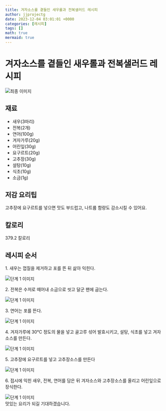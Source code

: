```yaml
---
title: 겨자소스를 곁들인 새우롤과 전복샐러드 레시피
author: jjprojectg
date: 2023-12-04 03:01:01 +0000
categories: [레시피]
tags: []
math: true
mermaid: true
---
```

<meta name="og:type" content="website"/>
<meta charset="UTF-8"/>
<div class="header">
  <h1>겨자소스를 곁들인 새우롤과 전복샐러드 레시피</h1>
</div>

<div class="container my-4">
  <div class="row">
    <div class="col-12 col-md-6">
      <div class="recipe-image">
        <img src="http://www.foodsafetykorea.go.kr/uploadimg/cook/10_00554_2.png" class="step-image" alt="최종 이미지"/>
      </div>
    </div>
    <div class="col-12 col-md-6">
      <div class="ingredients">
        <h2>재료</h2>
        <ul class="card">
          <li> 새우(3마리) </li>
          <li>  전복(2개) </li>
          <li>  연어(100g) </li>
          <li>  겨자가루(20g) </li>
          <li> 어린잎(30g) </li>
          <li>  요구르트(20g) </li>
          <li>  고추장(30g) </li>
          <li>  설탕(10g) </li>
          <li> 식초(10g) </li>
          <li>  소금(1g) </li>
</ul>
      </div>
    </div>
    <div class="col-12 col-md-6">
      <div class="ingredients">
        <h2>저감 요리팁</h2>
        <div class="card"> 
          <p>
            고추장에 요구르트를 넣으면 맛도 부드럽고, 나트륨 함량도 감소시킬 수 있어요.
          </p>
        </div>
      </div>
      <div class="ingredients">
        <h2>칼로리</h2>
        <div class="card"> 
          <p>
            379.2 칼로리
          </p>
        </div>
      </div>
    </div>
  </div>

  <h2 class="my-4">레시피 순서</h2>
  <div class="card recipe-card">
    <div class="card-body recipe-step">
      <p class="card-text step-description">1. 새우는 껍질을 제거하고 포를 뜬 뒤 삶아 익힌다.</p>
      <img src="http://www.foodsafetykorea.go.kr/uploadimg/cook/20_00554_1.png" alt="단계 1 이미지" class="step-image"/>
    </div>
  </div>
  <div class="card recipe-card">
    <div class="card-body recipe-step">
      <p class="card-text step-description">2. 전복은 수저로 떼어내 소금으로 씻고
달군 팬에 굽는다.</p>
      <img src="http://www.foodsafetykorea.go.kr/uploadimg/cook/20_00554_2.png" alt="단계 1 이미지" class="step-image"/>
    </div>
  </div>
  <div class="card recipe-card">
    <div class="card-body recipe-step">
      <p class="card-text step-description">3. 연어는 포를 뜬다.</p>
      <img src="http://www.foodsafetykorea.go.kr/uploadimg/cook/20_00554_3.png" alt="단계 1 이미지" class="step-image"/>
    </div>
  </div>
  <div class="card recipe-card">
    <div class="card-body recipe-step">
      <p class="card-text step-description">4. 겨자가루에 30℃ 정도의 물을 넣고
골고루 섞어 발효시키고, 설탕, 식초를
넣고 겨자소스를 만든다.</p>
      <img src="http://www.foodsafetykorea.go.kr/uploadimg/cook/20_00554_4.png" alt="단계 1 이미지" class="step-image"/>
    </div>
  </div>
  <div class="card recipe-card">
    <div class="card-body recipe-step">
      <p class="card-text step-description">5. 고추장에 요구르트를 넣고
고추장소스를 만든다</p>
      <img src="http://www.foodsafetykorea.go.kr/uploadimg/cook/20_00554_5.png" alt="단계 1 이미지" class="step-image"/>
    </div>
  </div>
  <div class="card recipe-card">
    <div class="card-body recipe-step">
      <p class="card-text step-description">6. 접시에 익힌 새우, 전복, 연어를 담은 뒤
겨자소스와 고추장소스를 올리고
어린잎으로 장식한다.</p>
      <img src="http://www.foodsafetykorea.go.kr/uploadimg/cook/20_00554_6.png" alt="단계 1 이미지" class="step-image"/>
    </div>
  </div>

</div>
맛있는 요리가 되길 기대하겠습니다.
